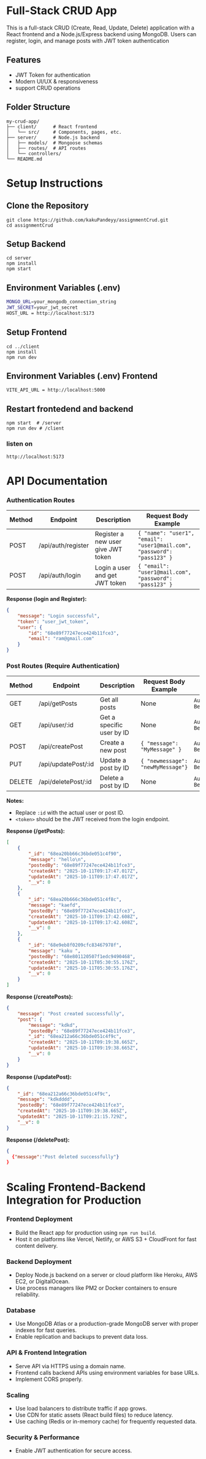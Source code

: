 # Full-Stack CRUD App

This is a full-stack CRUD (Create, Read, Update, Delete) application with a React frontend and a Node.js/Express backend using MongoDB.  Users can register, login, and manage posts  with JWT token authentication

## Features

- JWT Token for authentication
- Modern UI/UX  & responsiveness
- support CRUD operations

## Folder Structure

```
my-crud-app/
├── client/      # React frontend
│   └── src/     # Components, pages, etc.
├── server/      # Node.js backend
│   ├── models/  # Mongoose schemas
│   ├── routes/  # API routes
│   └── controllers/
└── README.md
```

# Setup Instructions

## Clone the Repository

```shellscript
git clone https://github.com/kakuPandeyy/assignmentCrud.git
cd assignmentCrud
```

## Setup Backend

```shellscript
cd server
npm install
npm start
```

## Environment Variables (.env)

```bash
MONGO_URL=your_mongodb_connection_string 
JWT_SECRET=your_jwt_secret
HOST_URL = http://localhost:5173
```

## Setup Frontend

```shellscript
cd ../client
npm install
npm run dev
```

## Environment Variables (.env) Frontend

```shellscript
VITE_API_URL = http://localhost:5000
```

## Restart frontedend and backend

```shellscript
npm start  # /server
npm run dev # /client
```

### listen on

```
http://localhost:5173
```

# API Documentation

### Authentication Routes

| Method | Endpoint           | Description                        | Request Body Example                                                    |
| ------ | ------------------ | ---------------------------------- | ----------------------------------------------------------------------- |
| POST   | /api/auth/register | Register a new user give JWT token | `{ "name": "user1", "email": "user1@mail.com", "password": "pass123" }` |
| POST   | /api/auth/login    | Login a user and get JWT token     | `{ "email": "user1@mail.com", "password": "pass123" }`                  |

**Response (login and Register):**

```json
{
    "message": "Login successful",
    "token": "user_jwt_token",
    "user": {
        "id": "68e89f77247ece424b11fce3",
        "email": "ram@gmail.com"
    }
}
```

### Post Routes (Require Authentication)

| Method | Endpoint            | Description               | Request Body Example              | Headers                         |
| ------ | ------------------- | ------------------------- | --------------------------------- | ------------------------------- |
| GET    | /api/getPosts       | Get all posts             | None                              | `Authorization: Bearer <token>` |
| GET    | /api/user/:id       | Get a specific user by ID | None                              | `Authorization: Bearer <token>` |
| POST   | /api/createPost     | Create a new post         | `{ "message": "MyMessage" }`      | `Authorization: Bearer <token>` |
| PUT    | /api/updatePost/:id | Update a post by ID       | `{ "newmessage": "newMyMessage"}` | `Authorization: Bearer <token>` |
| DELETE | /api/deletePost/:id | Delete a post by ID       | None                              | `Authorization: Bearer <token>` |

**Notes:**

- Replace `:id` with the actual user or post ID.
- `<token>` should be the JWT received from the login endpoint.

**Response (/getPosts):**

```json
[
    {
        "_id": "68ea20bb66c36bde051c4f90",
        "message": "hello\n",
        "postedBy": "68e89f77247ece424b11fce3",
        "createdAt": "2025-10-11T09:17:47.017Z",
        "updatedAt": "2025-10-11T09:17:47.017Z",
        "__v": 0
    },
    {
        "_id": "68ea20b666c36bde051c4f8c",
        "message": "kaefd",
        "postedBy": "68e89f77247ece424b11fce3",
        "createdAt": "2025-10-11T09:17:42.608Z",
        "updatedAt": "2025-10-11T09:17:42.608Z",
        "__v": 0
    },
    {
        "_id": "68e9eb8f0209cfc83467978f",
        "message": "kaku ",
        "postedBy": "68e801120507f1edc9490468",
        "createdAt": "2025-10-11T05:30:55.176Z",
        "updatedAt": "2025-10-11T05:30:55.176Z",
        "__v": 0
    }
]
```

**Response (/createPosts):**

```json
{
    "message": "Post created successfully",
    "post": {
        "message": "kdkd",
        "postedBy": "68e89f77247ece424b11fce3",
        "_id": "68ea212a66c36bde051c4f9c",
        "createdAt": "2025-10-11T09:19:38.665Z",
        "updatedAt": "2025-10-11T09:19:38.665Z",
        "__v": 0
    }
}
```

**Response (/updatePost):**

```json
{
    "_id": "68ea212a66c36bde051c4f9c",
    "message": "kdkdddd",
    "postedBy": "68e89f77247ece424b11fce3",
    "createdAt": "2025-10-11T09:19:38.665Z",
    "updatedAt": "2025-10-11T09:21:15.729Z",
    "__v": 0
}
```

**Response (/deletePost):**

```json
{
  {"message":"Post deleted successfully"}
}
```

# Scaling Frontend-Backend Integration for Production

### Frontend Deployment

- Build the React app for production using `npm run build`.
- Host it on platforms like Vercel, Netlify, or AWS S3 + CloudFront for fast content delivery.

### Backend Deployment

- Deploy Node.js backend on a server or cloud platform like Heroku, AWS EC2, or DigitalOcean.
- Use process managers like PM2 or Docker containers to ensure reliability.

### Database

- Use MongoDB Atlas or a production-grade MongoDB server with proper indexes for fast queries.
- Enable replication and backups to prevent data loss.

### API & Frontend Integration

- Serve API via HTTPS using a domain name.
- Frontend calls backend APIs using environment variables for base URLs.
- Implement CORS properly.

### Scaling

- Use load balancers to distribute traffic if app grows.
- Use CDN for static assets (React build files) to reduce latency.
- Use caching (Redis or in-memory cache) for frequently requested data.

### Security & Performance

- Enable JWT authentication for secure access.